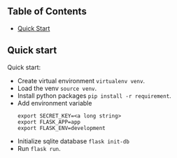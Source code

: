 ## Table of Contents

* [Quick Start](#quick-start)

## Quick start

Quick start:

- Create virtual environment `virtualenv venv`.
- Load the venv `source venv`.
- Install python packages `pip install -r requirement`.
- Add environment variable
  ```
  export SECRET_KEY=<a long string>
  export FLASK_APP=app
  export FLASK_ENV=development
  ```
- Initialize sqlite database `flask init-db`
- Run `flask run`.
